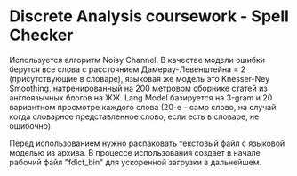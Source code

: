 # Discrete Analysis coursework - Spell Checker

Используется алгоритм Noisy Channel. В качестве модели ошибки берутся все слова с расстоянием Дамерау-Левенштейна = 2 (присутствующие в словаре), языковая же модель это Knesser-Ney Smoothing, натренированный на 200 метровом сборнике статей из англоязычных блогов на ЖЖ.
Lang Model базируется на 3-gram и 20 вариантном просмотре каждого слова (20-е - само слово, на случай когда словарное представленное слово, если есть в словаре, не ошибочно).

Перед использованием нужно распаковать текстовый файл с языковой моделью из архива. В процессе использования создает в начале рабочий файл "fdict_bin" для ускоренной загрузки в дальнейшем.
